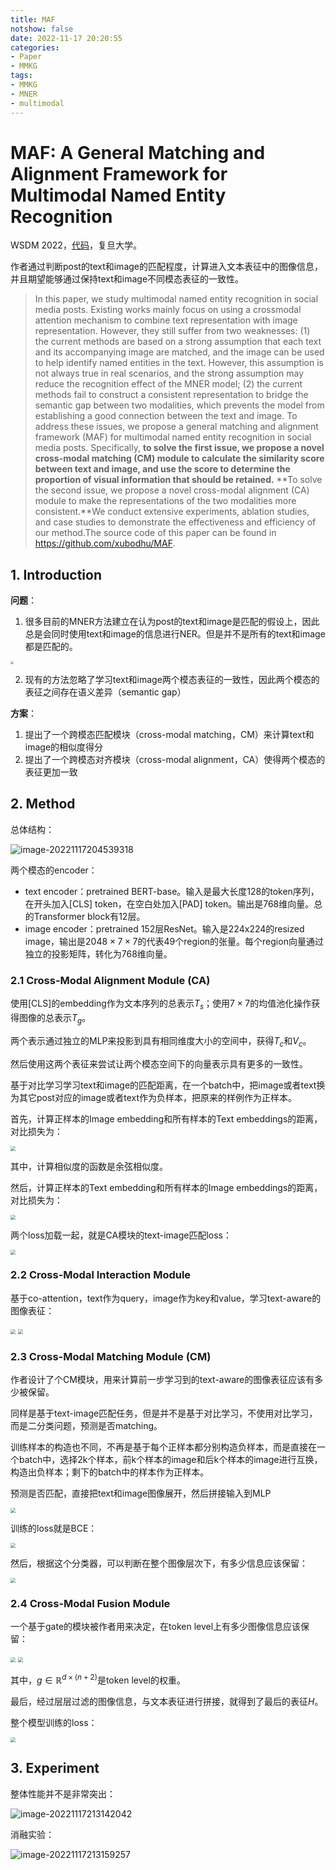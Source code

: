 ```yaml
---
title: MAF
notshow: false
date: 2022-11-17 20:20:55
categories:
- Paper
- MMKG
tags:
- MMKG
- MNER
- multimodal
---
```


# MAF: A General Matching and Alignment Framework for Multimodal Named Entity Recognition

WSDM 2022，[代码](https://github.com/xubodhu/MAF)，复旦大学。

作者通过判断post的text和image的匹配程度，计算进入文本表征中的图像信息，并且期望能够通过保持text和image不同模态表征的一致性。

> In this paper, we study multimodal named entity recognition in social media posts. Existing works mainly focus on using a crossmodal attention mechanism to combine text representation with image representation. However, they still suffer from two weaknesses: (1) the current methods are based on a strong assumption that each text and its accompanying image are matched, and the image can be used to help identify named entities in the text. However, this assumption is not always true in real scenarios, and the strong assumption may reduce the recognition effect of the MNER model; (2) the current methods fail to construct a consistent representation to bridge the semantic gap between two modalities, which prevents the model from establishing a good connection between the text and image. To address these issues, we propose a general matching and alignment framework (MAF) for multimodal named entity recognition in social media posts. Specifically, **to solve the first issue, we propose a novel cross-modal matching (CM) module to calculate the similarity score between text and image, and use the score to determine the proportion of visual information that should be retained.** **To solve the second issue, we propose a novel cross-modal alignment (CA) module to make the representations of the two modalities more consistent.**We conduct extensive experiments, ablation studies, and case studies to demonstrate the effectiveness and efficiency of our method.The source code of this paper can be found in https://github.com/xubodhu/MAF.

<!--more-->

## 1. Introduction

**问题**：

1. 很多目前的MNER方法建立在认为post的text和image是匹配的假设上，因此总是会同时使用text和image的信息进行NER。但是并不是所有的text和image都是匹配的。

<img src="https://lxy-blog-pics.oss-cn-beijing.aliyuncs.com/asssets/image-20221117204106769.png"   style="zoom:30%;" />

2. 现有的方法忽略了学习text和image两个模态表征的一致性，因此两个模态的表征之间存在语义差异（semantic gap）

**方案**：

1. 提出了一个跨模态匹配模块（cross-modal matching，CM）来计算text和image的相似度得分
2. 提出了一个跨模态对齐模块（cross-modal alignment，CA）使得两个模态的表征更加一致

## 2. Method

总体结构：

![image-20221117204539318](https://lxy-blog-pics.oss-cn-beijing.aliyuncs.com/asssets/image-20221117204539318.png)

两个模态的encoder：

- text encoder：pretrained BERT-base。输入是最大长度128的token序列，在开头加入[CLS] token，在空白处加入[PAD] token。输出是768维向量。总的Transformer block有12层。
- image encoder：pretrained 152层ResNet。输入是224x224的resized image，输出是$2048\times 7\times 7$的代表49个region的张量。每个region向量通过独立的投影矩阵，转化为768维向量。

### 2.1 Cross-Modal Alignment Module (CA)

使用[CLS]的embedding作为文本序列的总表示$T_s$；使用$7\times 7$的均值池化操作获得图像的总表示$T_g$。

两个表示通过独立的MLP来投影到具有相同维度大小的空间中，获得$T_c$和$V_c$。

然后使用这两个表征来尝试让两个模态空间下的向量表示具有更多的一致性。

基于对比学习学习text和image的匹配距离，在一个batch中，把image或者text换为其它post对应的image或者text作为负样本，把原来的样例作为正样本。

首先，计算正样本的Image embedding和所有样本的Text embeddings的距离，对比损失为：

<img src="https://lxy-blog-pics.oss-cn-beijing.aliyuncs.com/asssets/image-20221117205634445.png"   style="zoom:50%;" />

其中，计算相似度的函数是余弦相似度。

然后，计算正样本的Text embedding和所有样本的Image embeddings的距离，对比损失为：

<img src="https://lxy-blog-pics.oss-cn-beijing.aliyuncs.com/asssets/image-20221117210112669.png"   style="zoom:50%;" />

两个loss加载一起，就是CA模块的text-image匹配loss：

<img src="https://lxy-blog-pics.oss-cn-beijing.aliyuncs.com/asssets/image-20221117210157967.png"   style="zoom:50%;" />

### 2.2 Cross-Modal Interaction Module

基于co-attention，text作为query，image作为key和value，学习text-aware的图像表征：

<img src="https://lxy-blog-pics.oss-cn-beijing.aliyuncs.com/asssets/image-20221117210326579.png"   style="zoom:50%;" />

<img src="https://lxy-blog-pics.oss-cn-beijing.aliyuncs.com/asssets/image-20221117210336910.png"  style="zoom:50%;" />

### 2.3 Cross-Modal Matching Module (CM)

作者设计了个CM模块，用来计算前一步学习到的text-aware的图像表征应该有多少被保留。

同样是基于text-image匹配任务，但是并不是基于对比学习，不使用对比学习，而是二分类问题，预测是否matching。

训练样本的构造也不同，不再是基于每个正样本都分别构造负样本，而是直接在一个batch中，选择2k个样本，前k个样本的image和后k个样本的image进行互换，构造出负样本；剩下的batch中的样本作为正样本。

预测是否匹配，直接把text和image图像展开，然后拼接输入到MLP

<img src="https://lxy-blog-pics.oss-cn-beijing.aliyuncs.com/asssets/image-20221117212038708.png" style="zoom:50%;" />

训练的loss就是BCE：

<img src="https://lxy-blog-pics.oss-cn-beijing.aliyuncs.com/asssets/image-20221117212103443.png"   style="zoom:50%;" />

然后，根据这个分类器，可以判断在整个图像层次下，有多少信息应该保留：

<img src="https://lxy-blog-pics.oss-cn-beijing.aliyuncs.com/asssets/image-20221117212309060.png"  style="zoom:50%;" />

### 2.4 Cross-Modal Fusion Module

一个基于gate的模块被作者用来决定，在token level上有多少图像信息应该保留：

<img src="https://lxy-blog-pics.oss-cn-beijing.aliyuncs.com/asssets/image-20221117212538168.png"  style="zoom:50%;" />

<img src="https://lxy-blog-pics.oss-cn-beijing.aliyuncs.com/asssets/image-20221117212546622.png"   style="zoom:50%;" />

其中，$g\in \mathbb{R}^{d\times (n+2)}$是token level的权重。

最后，经过层层过滤的图像信息，与文本表征进行拼接，就得到了最后的表征$H$。

整个模型训练的loss：

<img src="https://lxy-blog-pics.oss-cn-beijing.aliyuncs.com/asssets/image-20221117213043975.png"   style="zoom:50%;" />

## 3. Experiment

整体性能并不是非常突出：

![image-20221117213142042](https://lxy-blog-pics.oss-cn-beijing.aliyuncs.com/asssets/image-20221117213142042.png)

消融实验：

![image-20221117213159257](https://lxy-blog-pics.oss-cn-beijing.aliyuncs.com/asssets/image-20221117213159257.png)
